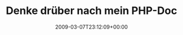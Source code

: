 ---
retweeted: false
source: <a href="http://twitter.com" rel="nofollow">Twitter Web Client</a>
entities:
  hashtags: []
  symbols: []
  user_mentions:
  - name: Thazin
    screen_name: pookey
    indices:
    - '65'
    - '72'
    id_str: '6219632'
    id: '6219632'
  urls: []
display_text_range:
- '0'
- '72'
favorite_count: '0'
id_str: '1294422791'
truncated: false
retweet_count: '0'
id: '1294422791'
created_at: Sat Mar 07 23:12:09 +0000 2009
favorited: false
full_text: Denke drüber nach mein PHP-Doc mit Cowsay anzureichern. Tipp von [@pookey](https://twitter.com/pookey)
lang: de
tags:
- pesos:twitter
date: '2009-03-07T23:12:09+00:00'
src: https://twitter.com/bascht/status/1294422791
original_url: https://twitter.com/bascht/status/1294422791
type: twitter_tweet
text: Denke drüber nach mein PHP-Doc mit Cowsay anzureichern. Tipp von [@pookey](https://twitter.com/pookey)
title: 'Denke drüber nach mein PHP-Doc '

---